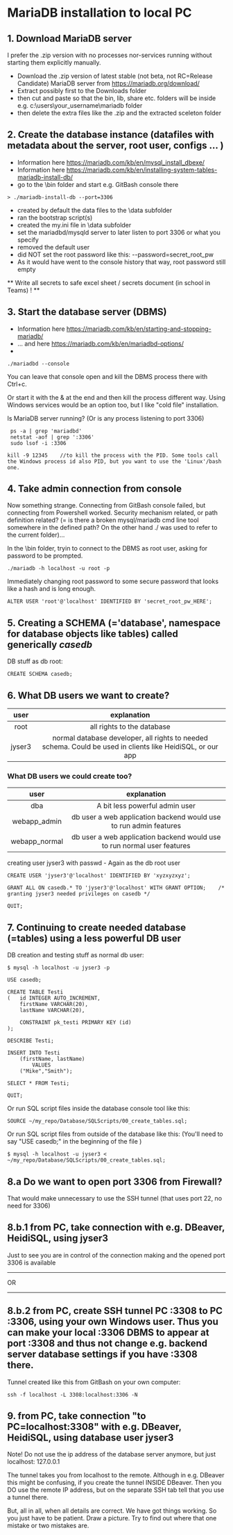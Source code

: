# MariaDB installation to local PC

## 1. Download MariaDB server 

I prefer the .zip version with no processes nor-services running without starting them explicitly manually.

- Download the .zip version of latest stable (not beta, not RC=Release Candidate) MariaDB server from https://mariadb.org/download/ 
- Extract possibly first to the Downloads folder
- then cut and paste so that the bin, lib, share etc. folders will be inside e.g. c:\users\your_username\mariadb folder 
- then delete the extra files like the .zip and the extracted sceleton folder

## 2. Create the database instance (datafiles with metadata about the server, root user, configs ... )
- Information here https://mariadb.com/kb/en/mysql_install_dbexe/
- Information here https://mariadb.com/kb/en/installing-system-tables-mariadb-install-db/
- go to the \bin folder and start e.g. GitBash console there
```
> ./mariadb-install-db --port=3306
```
- created by default the data files to the \data subfolder
- ran the bootstrap script(s)
- created the my.ini file in \data subfolder
- set the mariadbd/mysqld server to later listen to port 3306 or what you specify
- removed the default user
- did NOT set the root password like this:     --password=secret_root_pw
- As it would have went to the console history that way, root password still empty

** Write all secrets to safe excel sheet / secrets document (in school in Teams) ! **


## 3. Start the database server (DBMS)
- Information here https://mariadb.com/kb/en/starting-and-stopping-mariadb/
- ... and here https://mariadb.com/kb/en/mariadbd-options/
- 
```./mariadbd --console```

You can leave that console open and kill the DBMS process there with Ctrl+c.

Or start it with the & at the end and then kill the process different way. Using Windows services would be an option too, but I like "cold file" installation.

Is MariaDB server running? (Or is any process listening to port 3306)
```
 ps -a | grep 'mariadbd'
 netstat -aof | grep ':3306'
 sudo lsof -i :3306
```

```
kill -9 12345    //to kill the process with the PID. Some tools call the Windows process id also PID, but you want to use the 'Linux'/bash one.
```

## 4. Take admin connection from console

Now something strange. Connecting from GitBash console failed, but connecting from Powershell worked. Security mechanism related, or path definition related? (= is there a broken mysql/mariadb cmd line tool somewhere in the defined path? On the other hand ./ was used to refer to the current folder)...

In the \bin folder, tryin to connect to the DBMS as root user, asking for password to be prompted. 

```./mariadb -h localhost -u root -p```

Immediately changing root password to some secure password that looks like a hash and is long enough.

```
ALTER USER 'root'@'localhost' IDENTIFIED BY 'secret_root_pw_HERE';
```

## 5. Creating a SCHEMA (='database', namespace for database objects like tables) called generically   *casedb*

DB stuff as db root:
```
CREATE SCHEMA casedb;
```

## 6. What DB users we want to create?

| user | explanation |
| :--: | :-----: |
| root | all rights to the database |
| jyser3 | normal database developer, all rights to needed schema. Could be used in clients like HeidiSQL, or our app |

### What DB users we could create too?

| user | explanation |
| :--: | :-----: |
| dba | A bit less powerful admin user |
| webapp_admin | db user a web application backend would use to run admin features |
| webapp_normal | db user a web application backend would use to run normal user features |


creating user jyser3 with passwd - Again as the db root user
```
CREATE USER 'jyser3'@'localhost' IDENTIFIED BY 'xyzxyzxyz';

GRANT ALL ON casedb.* TO 'jyser3'@'localhost' WITH GRANT OPTION;    /* granting jyser3 needed privileges on casedb */

QUIT;
```  

## 7. Continuing to create needed database (=tables) using a less powerful DB user

DB creation and testing stuff as normal db user:
```
$ mysql -h localhost -u jyser3 -p

USE casedb;

CREATE TABLE Testi 
(	id INTEGER AUTO_INCREMENT, 
	firstName VARCHAR(20),
	lastName VARCHAR(20),

	CONSTRAINT pk_testi PRIMARY KEY (id) 
);

DESCRIBE Testi;

INSERT INTO Testi 
	(firstName, lastName) 
		VALUES
	("Mike","Smith");

SELECT * FROM Testi;

QUIT;
```
Or run SQL script files inside the database console tool like this:

```
SOURCE ~/my_repo/Database/SQLScripts/00_create_tables.sql;
```

Or run SQL script files from outside of the database like this:
(You'll need to say "USE casedb;" in the beginning of the file )

```
$ mysql -h localhost -u jyser3 < ~/my_repo/Database/SQLScripts/00_create_tables.sql;
```


## 8.a Do we want to open port 3306 from Firewall?

That would make unnecessary to use the SSH tunnel (that uses port 22, no need for 3306)

## 8.b.1 from PC, take connection with e.g. DBeaver, HeidiSQL, using jyser3

Just to see you are in control of the connection making and the opened port 3306 is available

---

OR

--- 


## 8.b.2 from PC, create SSH tunnel PC :3308 to PC :3306, using your own Windows user. Thus you can make your local :3306 DBMS to appear at port :3308 and thus not change e.g. backend server database settings if you have :3308 there.

Tunnel created like this from GitBash on your own computer:

```
ssh -f localhost -L 3308:localhost:3306 -N
```

## 9. from PC, take connection "to PC=localhost:3308" with e.g. DBeaver, HeidiSQL, using database user jyser3

Note! Do not use the ip address of the database server anymore, but just localhost:
 127.0.0.1

The tunnel takes you from localhost to the remote. Although in e.g. DBeaver this might be confusing, if you create the tunnel INSIDE DBeaver. Then you DO use the remote IP address, but on the separate SSH tab tell that you use a tunnel there.

But, all in all, when all details are correct. We have got things working. So you just have to be patient. Draw a picture. Try to find out where that one mistake or two mistakes are.



